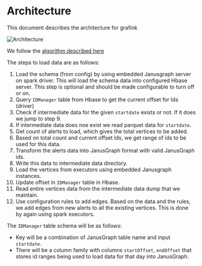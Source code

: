 # Architecture

This document describes the architecture for grafink

![Architecture](http://www.plantuml.com/plantuml/proxy?cache=no&src=https://raw.githubusercontent.com/saucam/grafink/master/docs/architecture.puml)

We follow the [algorithm described here](LoadAlgorithm.md#option4)

The steps to load data are as follows:

1.  Load the schema (from config) by using embedded Janusgraph server on spark driver.
    This will load the schema data into configured Hbase server. This step is optional
    and should be made configurable to turn off or on.
2.  Query ```IDManager``` table from Hbase to get the current offset for Ids (driver)
3.  Check if intermediate data for the given ```startdate``` exists or not. If it does we jump to step 9.
4.  If intermediate data does noe exist we read parquet data for ```startdate```.
5.  Get count of alerts to load, which gives the total vertices to be added.
6.  Based on total count and current offset Ids, we get range of ids to be used for this data.
7.  Transform the alerts data into JanusGraph format with valid JanusGraph ids.
8.  Write this data to intermediate data directory.
9.  Load the vertices from executors using embedded Janusgraph instances.
10. Update offset in ```IDManager``` table in Hbase.
10. Read entire vertices data from the intermediate data dump that we maintain.
11. Use configuration rules to add edges. Based on the data and the rules, we add edges from new alerts to
    all the existing vertices. This is done by again using spark executors.

The ```IDManager``` table schema will be as follows:

- Key will be a combination of JanusGraph table name and input ```startdate```.
- There will be a column family with columns ```startOffset```, ```endOffset``` that stores id ranges being used to load data
  for that day into JanusGraph.